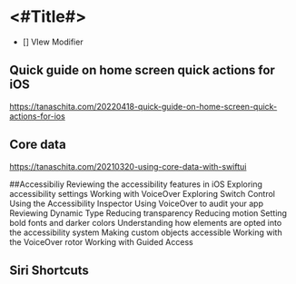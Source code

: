 #  <#Title#>


- [] VIew Modifier

## Quick guide on home screen quick actions for iOS

https://tanaschita.com/20220418-quick-guide-on-home-screen-quick-actions-for-ios


## Core data
https://tanaschita.com/20210320-using-core-data-with-swiftui


##Accessibiliy
Reviewing the accessibility features in iOS
Exploring accessibility settings
Working with VoiceOver
Exploring Switch Control
Using the Accessibility Inspector
Using VoiceOver to audit your app
Reviewing Dynamic Type
Reducing transparency
Reducing motion
Setting bold fonts and darker colors
Understanding how elements are opted into the accessibility system
Making custom objects accessible
Working with the VoiceOver rotor
Working with Guided Access



## Siri Shortcuts
